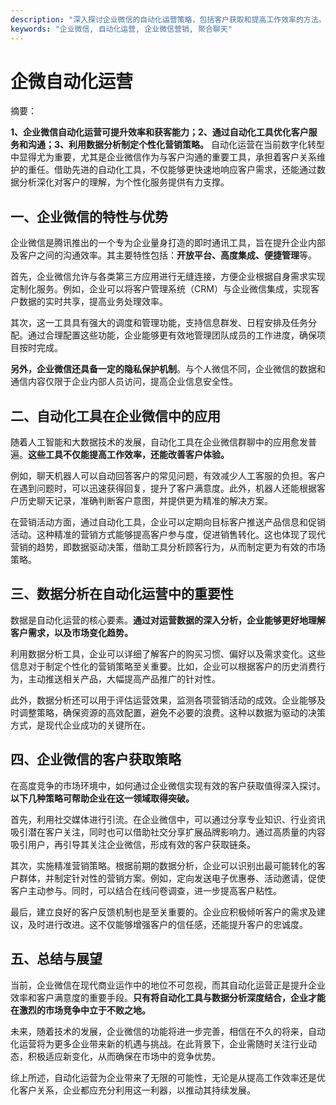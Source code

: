 ```yaml
---
description: "深入探讨企业微信的自动化运营策略，包括客户获取和提高工作效率的方法。"
keywords: "企业微信, 自动化运营, 企业微信营销, 聚合聊天"
---
```

# 企微自动化运营

摘要：

**1、企业微信自动化运营可提升效率和获客能力；2、通过自动化工具优化客户服务和沟通；3、利用数据分析制定个性化营销策略。** 自动化运营在当前数字化转型中显得尤为重要，尤其是企业微信作为与客户沟通的重要工具，承担着客户关系维护的重任。借助先进的自动化工具，不仅能够更快速地响应客户需求，还能通过数据分析深化对客户的理解，为个性化服务提供有力支撑。

## 一、企业微信的特性与优势

企业微信是腾讯推出的一个专为企业量身打造的即时通讯工具，旨在提升企业内部及客户之间的沟通效率。其主要特性包括：**开放平台、高度集成、便捷管理**等。

首先，企业微信允许与各类第三方应用进行无缝连接，方便企业根据自身需求实现定制化服务。例如，企业可以将客户管理系统（CRM）与企业微信集成，实现客户数据的实时共享，提高业务处理效率。

其次，这一工具具有强大的调度和管理功能，支持信息群发、日程安排及任务分配。通过合理配置这些功能，企业能够更有效地管理团队成员的工作进度，确保项目按时完成。

**另外，企业微信还具备一定的隐私保护机制**。与个人微信不同，企业微信的数据和通信内容仅限于企业内部人员访问，提高企业信息安全性。

## 二、自动化工具在企业微信中的应用

随着人工智能和大数据技术的发展，自动化工具在企业微信群聊中的应用愈发普遍。**这些工具不仅能提高工作效率，还能改善客户体验。**

例如，聊天机器人可以自动回答客户的常见问题，有效减少人工客服的负担。客户在遇到问题时，可以迅速获得回复，提升了客户满意度。此外，机器人还能根据客户历史聊天记录，准确判断客户意图，并提供更为精准的解决方案。

在营销活动方面，通过自动化工具，企业可以定期向目标客户推送产品信息和促销活动。这种精准的营销方式能够提高客户参与度，促进销售转化。这也体现了现代营销的趋势，即数据驱动决策，借助工具分析顾客行为，从而制定更为有效的市场策略。

## 三、数据分析在自动化运营中的重要性

数据是自动化运营的核心要素。**通过对运营数据的深入分析，企业能够更好地理解客户需求，以及市场变化趋势。**

利用数据分析工具，企业可以详细了解客户的购买习惯、偏好以及需求变化。这些信息对于制定个性化的营销策略至关重要。比如，企业可以根据客户的历史消费行为，主动推送相关产品，大幅提高产品推广的针对性。

此外，数据分析还可以用于评估运营效果，监测各项营销活动的成效。企业能够及时调整策略，确保资源的高效配置，避免不必要的浪费。这种以数据为驱动的决策方式，是现代企业成功的关键所在。

## 四、企业微信的客户获取策略

在高度竞争的市场环境中，如何通过企业微信实现有效的客户获取值得深入探讨。**以下几种策略可帮助企业在这一领域取得突破。**

首先，利用社交媒体进行引流。在企业微信中，可以通过分享专业知识、行业资讯吸引潜在客户关注，同时也可以借助社交分享扩展品牌影响力。通过高质量的内容吸引用户，再引导其关注企业微信，形成有效的客户获取链条。

其次，实施精准营销策略。根据前期的数据分析，企业可以识别出最可能转化的客户群体，并制定针对性的营销方案。例如，定向发送电子优惠券、活动邀请，促使客户主动参与。同时，可以结合在线问卷调查，进一步提高客户粘性。

最后，建立良好的客户反馈机制也是至关重要的。企业应积极倾听客户的需求及建议，及时进行改进。这不仅能够增强客户的信任感，还能提升客户的忠诚度。

## 五、总结与展望

当前，企业微信在现代商业运作中的地位不可忽视，而其自动化运营正是提升企业效率和客户满意度的重要手段。**只有将自动化工具与数据分析深度结合，企业才能在激烈的市场竞争中立于不败之地。**

未来，随着技术的发展，企业微信的功能将进一步完善，相信在不久的将来，自动化运营将为更多企业带来新的机遇与挑战。在此背景下，企业需随时关注行业动态，积极适应新变化，从而确保在市场中的竞争优势。

综上所述，自动化运营为企业带来了无限的可能性，无论是从提高工作效率还是优化客户关系，企业都应充分利用这一利器，以推动其持续发展。
